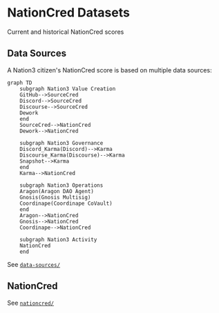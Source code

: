 # NationCred Datasets

Current and historical NationCred scores

## Data Sources

A Nation3 citizen's NationCred score is based on multiple data sources:

```mermaid
graph TD
    subgraph Nation3 Value Creation
    GitHub-->SourceCred
    Discord-->SourceCred
    Discourse-->SourceCred
    Dework
    end
    SourceCred-->NationCred
    Dework-->NationCred
    
    subgraph Nation3 Governance
    Discord_Karma(Discord)-->Karma
    Discourse_Karma(Discourse)-->Karma
    Snapshot-->Karma
    end
    Karma-->NationCred
    
    subgraph Nation3 Operations
    Aragon(Aragon DAO Agent)
    Gnosis(Gnosis Multisig)
    Coordinape(Coordinape CoVault)
    end
    Aragon-->NationCred
    Gnosis-->NationCred
    Coordinape-->NationCred
    
    subgraph Nation3 Activity
    NationCred
    end
```

See [`data-sources/`](data-sources/)

## NationCred

See [`nationcred/`](nationcred/)
